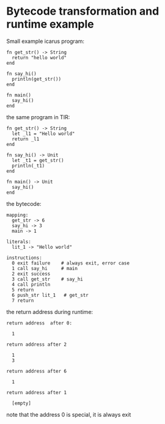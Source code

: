 Bytecode transformation and runtime example
============================================

Small example icarus program:

    fn get_str() -> String
      return "hello world"
    end

    fn say_hi()
      println(get_str())
    end

    fn main()
      say_hi()
    end


the same program in TIR:

    fn get_str() -> String
      let _l1 = "Hello world"
      return _l1
    end

    fn say_hi() -> Unit
      let _t1 = get_str()
      println(_t1)
    end

    fn main() -> Unit
      say_hi()
    end


the bytecode:

    mapping:
      get_str -> 6
      say_hi -> 3
      main -> 1

    literals:
      lit_1 -> "Hello world"

    instructions:
      0 exit failure    # always exit, error case
      1 call say_hi     # main
      2 exit success
      3 call get_str    # say_hi
      4 call println
      5 return
      6 push_str lit_1   # get_str
      7 return


the return address during runtime:

    return address  after 0:

      1

    return address after 2

      1
      3

    return address after 6

      1

    return address after 1

      [empty]

note that the address 0 is special, it is always exit
